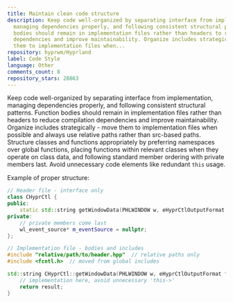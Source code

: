 ```yaml
---
title: Maintain clean code structure
description: Keep code well-organized by separating interface from implementation,
  managing dependencies properly, and following consistent structural patterns. Function
  bodies should remain in implementation files rather than headers to reduce compilation
  dependencies and improve maintainability. Organize includes strategically - move
  them to implementation files when...
repository: hyprwm/Hyprland
label: Code Style
language: Other
comments_count: 8
repository_stars: 28863
---
```


Keep code well-organized by separating interface from implementation, managing dependencies properly, and following consistent structural patterns. Function bodies should remain in implementation files rather than headers to reduce compilation dependencies and improve maintainability. Organize includes strategically - move them to implementation files when possible and always use relative paths rather than src-based paths. Structure classes and functions appropriately by preferring namespaces over global functions, placing functions within relevant classes when they operate on class data, and following standard member ordering with private members last. Avoid unnecessary code elements like redundant `this` usage.

Example of proper structure:
```cpp
// Header file - interface only
class CHyprCtl {
public:
    static std::string getWindowData(PHLWINDOW w, eHyprCtlOutputFormat format);
private:
    // private members come last
    wl_event_source* m_eventSource = nullptr;
};

// Implementation file - bodies and includes
#include "relative/path/to/header.hpp"  // relative paths only
#include <fcntl.h>  // moved from global includes

std::string CHyprCtl::getWindowData(PHLWINDOW w, eHyprCtlOutputFormat format) {
    // implementation here, avoid unnecessary 'this->'
    return result;
}
```